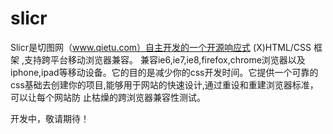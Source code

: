 # slicr
Slicr是切图网（www.qietu.com）自主开发的一个开源响应式 (X)HTML/CSS 框架 ,支持跨平台移动浏览器兼容。 兼容ie6,ie7,ie8,firefox,chrome浏览器以及iphone,ipad等移动设备。它的目的是减少你的css开发时间。它提供一个可靠的css基础去创建你的项目,能够用于网站的快速设计,通过重设和重建浏览器标准，可以让每个网站防 止枯燥的跨浏览器兼容性测试。

开发中，敬请期待！
